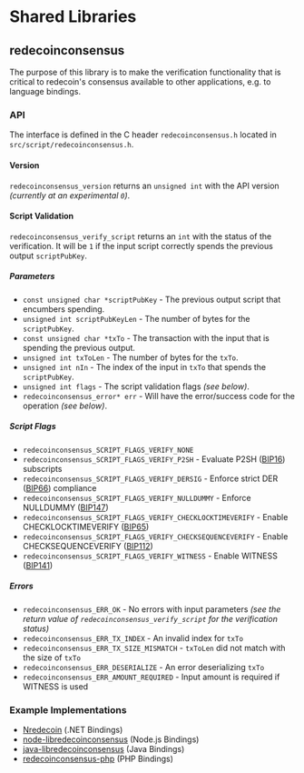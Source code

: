 Shared Libraries
================

## redecoinconsensus

The purpose of this library is to make the verification functionality that is critical to redecoin's consensus available to other applications, e.g. to language bindings.

### API

The interface is defined in the C header `redecoinconsensus.h` located in  `src/script/redecoinconsensus.h`.

#### Version

`redecoinconsensus_version` returns an `unsigned int` with the API version *(currently at an experimental `0`)*.

#### Script Validation

`redecoinconsensus_verify_script` returns an `int` with the status of the verification. It will be `1` if the input script correctly spends the previous output `scriptPubKey`.

##### Parameters
- `const unsigned char *scriptPubKey` - The previous output script that encumbers spending.
- `unsigned int scriptPubKeyLen` - The number of bytes for the `scriptPubKey`.
- `const unsigned char *txTo` - The transaction with the input that is spending the previous output.
- `unsigned int txToLen` - The number of bytes for the `txTo`.
- `unsigned int nIn` - The index of the input in `txTo` that spends the `scriptPubKey`.
- `unsigned int flags` - The script validation flags *(see below)*.
- `redecoinconsensus_error* err` - Will have the error/success code for the operation *(see below)*.

##### Script Flags
- `redecoinconsensus_SCRIPT_FLAGS_VERIFY_NONE`
- `redecoinconsensus_SCRIPT_FLAGS_VERIFY_P2SH` - Evaluate P2SH ([BIP16](https://github.com/redecoin/bips/blob/master/bip-0016.mediawiki)) subscripts
- `redecoinconsensus_SCRIPT_FLAGS_VERIFY_DERSIG` - Enforce strict DER ([BIP66](https://github.com/redecoin/bips/blob/master/bip-0066.mediawiki)) compliance
- `redecoinconsensus_SCRIPT_FLAGS_VERIFY_NULLDUMMY` - Enforce NULLDUMMY ([BIP147](https://github.com/redecoin/bips/blob/master/bip-0147.mediawiki))
- `redecoinconsensus_SCRIPT_FLAGS_VERIFY_CHECKLOCKTIMEVERIFY` - Enable CHECKLOCKTIMEVERIFY ([BIP65](https://github.com/redecoin/bips/blob/master/bip-0065.mediawiki))
- `redecoinconsensus_SCRIPT_FLAGS_VERIFY_CHECKSEQUENCEVERIFY` - Enable CHECKSEQUENCEVERIFY ([BIP112](https://github.com/redecoin/bips/blob/master/bip-0112.mediawiki))
- `redecoinconsensus_SCRIPT_FLAGS_VERIFY_WITNESS` - Enable WITNESS ([BIP141](https://github.com/redecoin/bips/blob/master/bip-0141.mediawiki))

##### Errors
- `redecoinconsensus_ERR_OK` - No errors with input parameters *(see the return value of `redecoinconsensus_verify_script` for the verification status)*
- `redecoinconsensus_ERR_TX_INDEX` - An invalid index for `txTo`
- `redecoinconsensus_ERR_TX_SIZE_MISMATCH` - `txToLen` did not match with the size of `txTo`
- `redecoinconsensus_ERR_DESERIALIZE` - An error deserializing `txTo`
- `redecoinconsensus_ERR_AMOUNT_REQUIRED` - Input amount is required if WITNESS is used

### Example Implementations
- [Nredecoin](https://github.com/NicolasDorier/Nredecoin/blob/master/Nredecoin/Script.cs#L814) (.NET Bindings)
- [node-libredecoinconsensus](https://github.com/bitpay/node-libredecoinconsensus) (Node.js Bindings)
- [java-libredecoinconsensus](https://github.com/dexX7/java-libredecoinconsensus) (Java Bindings)
- [redecoinconsensus-php](https://github.com/Bit-Wasp/redecoinconsensus-php) (PHP Bindings)
